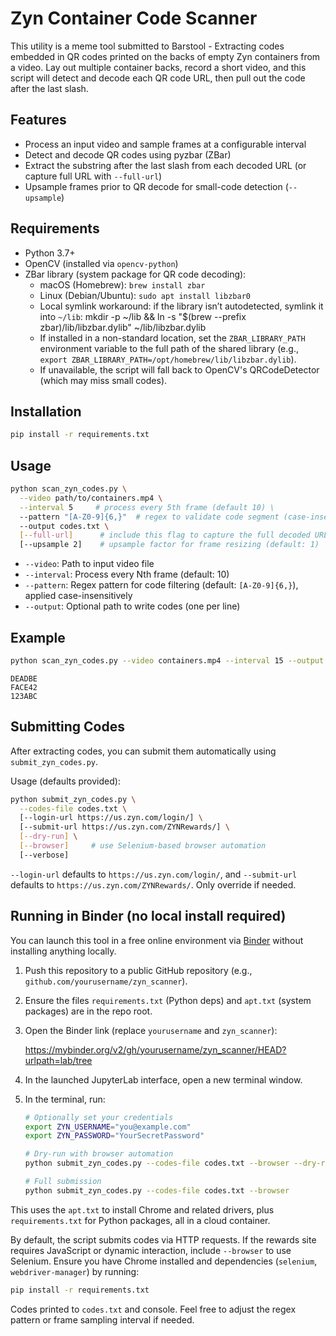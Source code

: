  # Zyn Container Code Scanner

 This utility is a meme tool submitted to Barstool - Extracting codes embedded in QR codes printed on the backs of empty Zyn containers from a video.
 Lay out multiple container backs, record a short video, and this script will detect and decode each QR code URL, then pull out the code after the last slash.

 ## Features
- Process an input video and sample frames at a configurable interval
- Detect and decode QR codes using pyzbar (ZBar)
- Extract the substring after the last slash from each decoded URL (or capture full URL with `--full-url`)
- Upsample frames prior to QR decode for small-code detection (`--upsample`)

 ## Requirements
- Python 3.7+
- OpenCV (installed via `opencv-python`)
- ZBar library (system package for QR code decoding):
  - macOS (Homebrew): `brew install zbar`
  - Linux (Debian/Ubuntu): `sudo apt install libzbar0`
  - Local symlink workaround: if the library isn’t autodetected, symlink it into `~/lib`:
      mkdir -p ~/lib && ln -s "$(brew --prefix zbar)/lib/libzbar.dylib" ~/lib/libzbar.dylib
  - If installed in a non-standard location, set the `ZBAR_LIBRARY_PATH` environment variable to the full path of the shared library (e.g., `export ZBAR_LIBRARY_PATH=/opt/homebrew/lib/libzbar.dylib`).
  - If unavailable, the script will fall back to OpenCV's QRCodeDetector (which may miss small codes).

 ## Installation
 ```bash
 pip install -r requirements.txt
 ```

 ## Usage
```bash
python scan_zyn_codes.py \
  --video path/to/containers.mp4 \
  --interval 5     # process every 5th frame (default 10) \
  --pattern "[A-Z0-9]{6,}"  # regex to validate code segment (case-insensitive) \
  --output codes.txt \
  [--full-url]      # include this flag to capture the full decoded URL instead of just the last segment \
  [--upsample 2]    # upsample factor for frame resizing (default: 1)
```

 - `--video`: Path to input video file
 - `--interval`: Process every Nth frame (default: 10)
- `--pattern`: Regex pattern for code filtering (default: `[A-Z0-9]{6,}`), applied case-insensitively
 - `--output`: Optional path to write codes (one per line)

 ## Example
 ```bash
 python scan_zyn_codes.py --video containers.mp4 --interval 15 --output codes.txt
 ```
 ```text
 DEADBE
 FACE42
 123ABC
 ```

## Submitting Codes

After extracting codes, you can submit them automatically using `submit_zyn_codes.py`.

Usage (defaults provided):
```bash
python submit_zyn_codes.py \
  --codes-file codes.txt \
  [--login-url https://us.zyn.com/login/] \
  [--submit-url https://us.zyn.com/ZYNRewards/] \
  [--dry-run] \
  [--browser]     # use Selenium-based browser automation
  [--verbose]
```

`--login-url` defaults to `https://us.zyn.com/login/`, and `--submit-url` defaults to `https://us.zyn.com/ZYNRewards/`. Only override if needed.
  
## Running in Binder (no local install required)

You can launch this tool in a free online environment via [Binder](https://mybinder.org/) without installing anything locally.

1. Push this repository to a public GitHub repository (e.g., `github.com/yourusername/zyn_scanner`).
2. Ensure the files `requirements.txt` (Python deps) and `apt.txt` (system packages) are in the repo root.
3. Open the Binder link (replace `yourusername` and `zyn_scanner`):

   https://mybinder.org/v2/gh/yourusername/zyn_scanner/HEAD?urlpath=lab/tree

4. In the launched JupyterLab interface, open a new terminal window.
5. In the terminal, run:
   ```bash
   # Optionally set your credentials
   export ZYN_USERNAME="you@example.com"
   export ZYN_PASSWORD="YourSecretPassword"

   # Dry-run with browser automation
   python submit_zyn_codes.py --codes-file codes.txt --browser --dry-run

   # Full submission
   python submit_zyn_codes.py --codes-file codes.txt --browser
   ```

This uses the `apt.txt` to install Chrome and related drivers, plus `requirements.txt` for Python packages, all in a cloud container.

By default, the script submits codes via HTTP requests. If the rewards site requires JavaScript or dynamic interaction, include `--browser` to use Selenium. Ensure you have Chrome installed and dependencies (`selenium`, `webdriver-manager`) by running:
```bash
pip install -r requirements.txt
```

 Codes printed to `codes.txt` and console.
 Feel free to adjust the regex pattern or frame sampling interval if needed.
